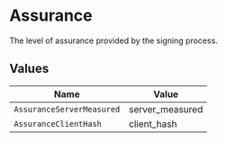 # Assurance

The level of assurance provided by the signing process.


## Values

| Name                      | Value                     |
| ------------------------- | ------------------------- |
| `AssuranceServerMeasured` | server_measured           |
| `AssuranceClientHash`     | client_hash               |